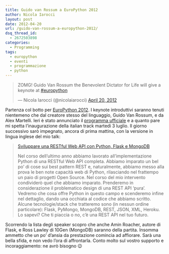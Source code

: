 ```yaml
---
title: Guido van Rossum a EuroPython 2012
author: Nicola Iarocci
layout: post
date: 2012-04-20
url: /guido-van-rossum-a-europython-2012/
dsq_thread_id:
  - 2672503898
categories:
  - Programming
tags:
  - europython
  - eventi
  - programmazione
  - python
---
```

<blockquote class="twitter-tweet tw-align-center">
  <p>
    ZOMG! Guido Van Rossum the Benevolent Dictator for Life will give a keynote at <a href="https://twitter.com/search/%2523europython">#europython</a>
  </p>
  
  <p>
    &mdash; Nicola Iarocci (@nicolaiarocci) <a href="https://twitter.com/nicolaiarocci/status/193213265894051840" data-datetime="2012-04-20T05:43:26+00:00">April 20, 2012</a>
  </p>
</blockquote>


  
Partenza col botto per <a title="EuroPython 2012" href="https://ep2012.europython.eu/" target="_blank">EuroPython 2012</a>. I keynote introduttivi saranno tenuti nientemeno che dal creatore stesso del linguaggio, Guido Van Rossum, e da Alex Martelli. Ieri è stato annunciato il <a title="EuroPython 2012 Schedule" href="https://ep2012.europython.eu/p3/schedule/ep2012/" target="_blank">programma ufficiale</a> e a quanto pare mi spetta l&#8217;inaugurazione della italian track martedì 3 luglio. Il giorno successivo sarò impegnato, ancora di prima mattina, con la versione in lingua inglese del mio talk:

> <a title="Developing a RESTful Web API with Python, Flask and MongoDB" href="https://ep2012.europython.eu/conference/talks/developing-restful-web-apis-with-python-flask-and-mongodb" target="_blank">Sviluppare una RESTful Web API con Python, Flask e MongoDB</a>
> 
> Nel corso dell’ultimo anno abbiamo lavorato all’implementazione Python di una RESTful Web API completa. Abbiamo imparato un bel po’ di cose sui best pattern REST e, naturalmente, abbiamo messo alla prova le ben note capacità web di Python, rilasciando nel frattempo un paio di progetti Open Source. Nel corso del mio intervento condividerò quel che abbiamo imparato. Prenderemo in considerazione il problematico design di una REST API ‘pura’. Vedremo che cosa offre Python in questo campo e scenderemo infine nel dettaglio, dando una occhiata al codice che abbiamo scritto. Alcune tecnologie/stack che tratteremo sono (in nessun ordine particolare): Flask, PyMongo, MongoDB, REST, JSON, XML, Heroku. Lo sapevi? Che ti piaccia o no, c’è una REST API nel tuo futuro.

Scorrendo la lista degli speaker scopro che anche Amin Roacher, autore di Flask, e Ross Lawley di 10Gen (MongoDB) saranno della partita. Insomma ammetto che un po&#8217; d&#8217;ansia da prestazione comincia ad affiorare. Sarà una bella sfida, e non vedo l&#8217;ora di affrontarla. Conto molto sul vostro supporto e incoraggiamento: ne avrò bisogno 😉
